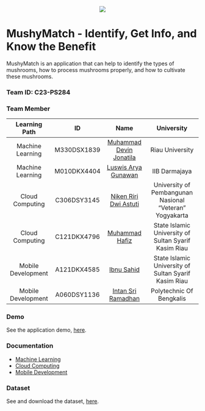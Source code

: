 <p align="center">
  <img src="https://user-images.githubusercontent.com/97390837/245878082-301a6497-daf0-4ee5-a96d-2cad8031a097.png">
</p>

# MushyMatch - Identify, Get Info, and Know the Benefit
MushyMatch is an application that can help to identify the types of mushrooms, how to process mushrooms properly, and how to cultivate these mushrooms.

### Team ID: C23-PS284

### Team Member 

| Learning Path | ID | Name | University |
| :---------: | :---------------------------: | :--------------------: | :-----------------------------------------: |
| Machine Learning | M330DSX1839 | [Muhammad Devin Jonatila](https://github.com/mhddevin) | Riau University | 
| Machine Learning | M010DKX4404 | [Luswis Arya Gunawan](https://github.com/luswisarya) | IIB Darmajaya |
| Cloud Computing | C306DSY3145 | [Niken Riri Dwi Astuti](https://github.com/nikenriri) | University of Pembangunan Nasional “Veteran” Yogyakarta |
| Cloud Computing | C121DKX4796 | [Muhammad Hafiz](https://github.com/Fiiizzz) | State Islamic University of Sultan Syarif Kasim Riau |
| Mobile Development | A121DKX4585 | [Ibnu Sahid](https://github.com/IBNU-SAHID) | State Islamic University of Sultan Syarif Kasim Riau |
| Mobile Development | A060DSY1136 | [Intan Sri Ramadhan](https://github.com/intansriramadhan) | Polytechnic Of Bengkalis |

### Demo 
See the application demo, [here](https://drive.google.com/drive/folders/1lnOU_NQ7F-If_u_Ci2rXMme1iVLi-f8D?usp=sharing).

### Documentation
- [Machine Learning](https://github.com/luswisarya/ML-MushyMatch)
- [Cloud Computing](https://github.com/nikenriri/APIMD-MushyMatch2)
- [Mobile Development](https://github.com/IBNU-SAHID/MushyMatch)


### Dataset
See and download the dataset, [here](https://drive.google.com/drive/folders/1c2yqdQncNwAM5s0Z2LxaDW2uiIBxFjCy?usp=sharing).
